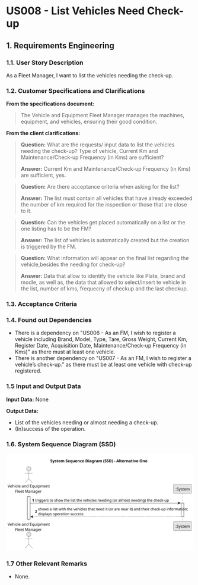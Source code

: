 # US008 - List Vehicles Need Check-up 


## 1. Requirements Engineering

### 1.1. User Story Description

As a Fleet Manager, I want to list the vehicles needing the check-up.

### 1.2. Customer Specifications and Clarifications 

**From the specifications document:**

> The Vehicle and Equipment Fleet Manager manages the machines, equipment, and vehicles, ensuring their good condition.

**From the client clarifications:**

> **Question:** What are the requests/ input data to list the vehicles needing the check-up? Type of vehicle, Current Km and Maintenance/Check-up Frequency (in Kms) are sufficient?
>
> **Answer:** Current Km and Maintenance/Check-up Frequency (in Kms) are sufficient, yes.

> **Question:** Are there acceptance criteria when asking for the list?
>
> **Answer:** The list must contain all vehicles that have already exceeded the number of km required for the inspection or those that are close to it.

> **Question:** Can the vehicles get placed automatically on a list or the one listing has to be the FM?
>
> **Answer:** The list of vehicles is automatically created but the creation is triggered by the FM.

> **Question:** What information will appear on the final list regarding the vehicle,besides the needing for check-up?
>
> **Answer:** Data that allow to identify the vehicle like Plate, brand and modle, as well as, the data that allowed to select/insert te vehicle in the list, number of kms, frequecny of checkup and the last checkup.

### 1.3. Acceptance Criteria

### 1.4. Found out Dependencies

* There is a dependency on "US006 - As an FM, I wish to register a vehicle including Brand, Model, Type, Tare,
  Gross Weight, Current Km, Register Date, Acquisition Date, Maintenance/Check-up Frequency (in Kms)" as there must at least one vehicle.
* There is another dependency on "US007 - As an FM, I wish to register a vehicle’s check-up." as there must be at least one vehicle with check-up registered.

### 1.5 Input and Output Data

**Input Data:**
None

**Output Data:**

* List of the vehicles needing or almost needing a check-up.
* (In)success of the operation.

### 1.6. System Sequence Diagram (SSD)

![System Sequence Diagram - Alternative One](svg/us008-system-sequence-diagram-alternative-one.svg)

### 1.7 Other Relevant Remarks

* None.
